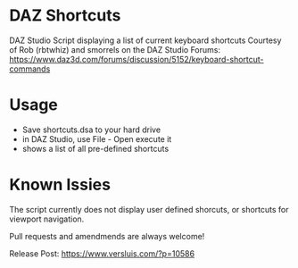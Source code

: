 # DAZ Shortcuts
DAZ Studio Script displaying a list of current keyboard shortcuts
Courtesy of Rob (rbtwhiz) and smorrels on the DAZ Studio Forums: https://www.daz3d.com/forums/discussion/5152/keyboard-shortcut-commands

# Usage
- Save shortcuts.dsa to your hard drive
- in DAZ Studio, use File - Open execute it
- shows a list of all pre-defined shortcuts 

# Known Issies
The script currently does not display user defined shorcuts, or shortcuts for viewport navigation.

Pull requests and amendmends are always welcome!

Release Post: https://www.versluis.com/?p=10586

